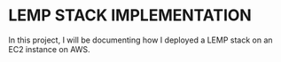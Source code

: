# LEMP STACK IMPLEMENTATION

In this project, I will be documenting how I deployed a LEMP stack on an EC2 instance on AWS.
